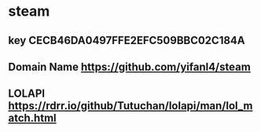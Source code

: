 # steam
## key CECB46DA0497FFE2EFC509BBC02C184A
## Domain Name https://github.com/yifanl4/steam
## LOLAPI https://rdrr.io/github/Tutuchan/lolapi/man/lol_match.html
